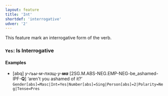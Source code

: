 ```yaml
---
layout: feature
title: 'Int'
shortdef: 'interrogative'
udver: '2'
---
```


This feature mark an interrogative form of the verb.

### <a name="Yes">`Yes`</a>: Is Interrogative

#### Examples

* [abq] _у-гьы-м-пхащ-у-<b>ма</b>_ [2SG.M.ABS-NEG.EMP-NEG-be_ashamed-IPF-<b>Q</b>] ‘aren't you ashamed of it?’ `Gender[abs]=Masc|Int=Yes|Number[abs]=Sing|Person[abs]=2|Polarity=Neg|Tense=Pres`
<!-- Interlanguage links updated Út 9. května 2023, 20:03:39 CEST -->
